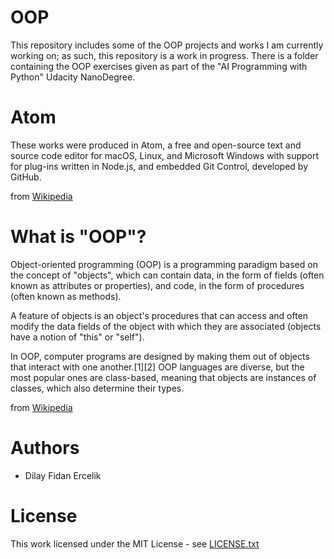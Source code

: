 # OOP

This repository includes some of the OOP projects and works I am currently working on; as such, this repository is a work in progress.
There is a folder containing the OOP exercises given as part of the "AI Programming with Python" Udacity NanoDegree.

# Atom

These works were produced in Atom, a free and open-source text and source code editor for macOS, Linux, and Microsoft Windows with support for plug-ins written in Node.js, and embedded Git Control, developed by GitHub.

from [Wikipedia](https://en.wikipedia.org/wiki/Atom_(text_editor))

# What is "OOP"?

Object-oriented programming (OOP) is a programming paradigm based on the concept of "objects", which can contain data, in the form of fields (often known as attributes or properties), and code, in the form of procedures (often known as methods). 

A feature of objects is an object's procedures that can access and often modify the data fields of the object with which they are associated (objects have a notion of "this" or "self"). 

In OOP, computer programs are designed by making them out of objects that interact with one another.[1][2] OOP languages are diverse, but the most popular ones are class-based, meaning that objects are instances of classes, which also determine their types.

from [Wikipedia](https://en.wikipedia.org/wiki/Object-oriented_programming)


# Authors
- Dilay Fidan Ercelik

# License
This work licensed under the MIT License - see [LICENSE.txt](https://github.com/dilayercelik/OOP/blob/master/LICENSE.txt)
